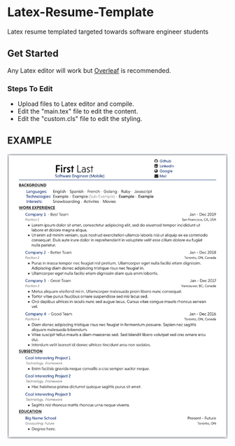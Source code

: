 # Latex-Resume-Template
Latex resume templated targeted towards software engineer students

## Get Started
Any Latex editor will work but [Overleaf](https://www.overleaf.com/) is recommended.

### Steps To Edit
- Upload files to Latex editor and compile.
- Edit the "main.tex" file to edit the content.
- Edit the "custom.cls" file to edit the styling.

## EXAMPLE
![Image of Anonymized Resume](Anonymized_Resume.png)
